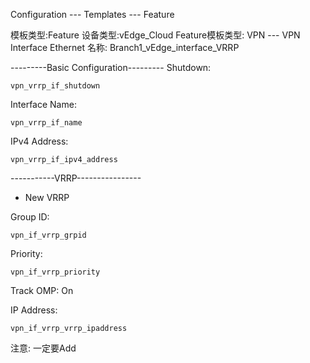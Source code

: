 Configuration --- Templates --- Feature

模板类型:Feature
设备类型:vEdge_Cloud
Feature模板类型: VPN --- VPN Interface Ethernet
名称: Branch1_vEdge_interface_VRRP

---------Basic Configuration---------
Shutdown: 
```shell
vpn_vrrp_if_shutdown
```

Interface Name: 
```shell
vpn_vrrp_if_name
```

IPv4 Address: 
```shell
vpn_vrrp_if_ipv4_address
```

-----------VRRP----------------
+ New VRRP

Group ID: 
```shell
vpn_if_vrrp_grpid
```

Priority: 
```shell
vpn_if_vrrp_priority
```

Track OMP: On

IP Address:
```shell
vpn_if_vrrp_vrrp_ipaddress
```

注意: 一定要Add